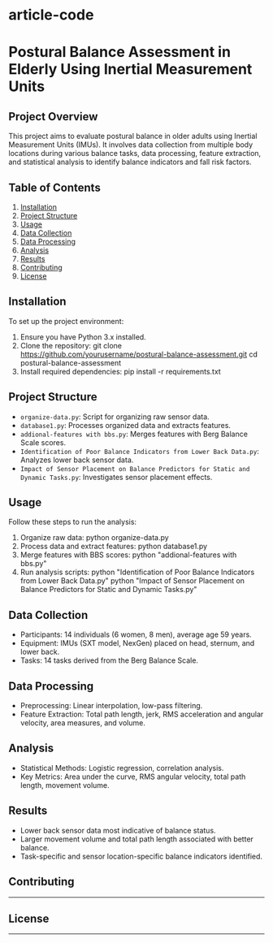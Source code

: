 # article-code
# Postural Balance Assessment in Elderly Using Inertial Measurement Units

## Project Overview
This project aims to evaluate postural balance in older adults using Inertial Measurement Units (IMUs). It involves data collection from multiple body locations during various balance tasks, data processing, feature extraction, and statistical analysis to identify balance indicators and fall risk factors.

## Table of Contents
1. [Installation](#installation)
2. [Project Structure](#project-structure)
3. [Usage](#usage)
4. [Data Collection](#data-collection)
5. [Data Processing](#data-processing)
6. [Analysis](#analysis)
7. [Results](#results)
8. [Contributing](#contributing)
9. [License](#license)

## Installation
To set up the project environment:

1. Ensure you have Python 3.x installed.
2. Clone the repository:
git clone https://github.com/yourusername/postural-balance-assessment.git
cd postural-balance-assessment
3. Install required dependencies:
pip install -r requirements.txt
## Project Structure
- `organize-data.py`: Script for organizing raw sensor data.
- `database1.py`: Processes organized data and extracts features.
- `addional-features with bbs.py`: Merges features with Berg Balance Scale scores.
- `Identification of Poor Balance Indicators from Lower Back Data.py`: Analyzes lower back sensor data.
- `Impact of Sensor Placement on Balance Predictors for Static and Dynamic Tasks.py`: Investigates sensor placement effects.

## Usage
Follow these steps to run the analysis:

1. Organize raw data:
python organize-data.py
2. Process data and extract features:
python database1.py
3. Merge features with BBS scores:
python "addional-features with bbs.py"
4. Run analysis scripts:
python "Identification of Poor Balance Indicators from Lower Back Data.py"
python "Impact of Sensor Placement on Balance Predictors for Static and Dynamic Tasks.py"
## Data Collection
- Participants: 14 individuals (6 women, 8 men), average age 59 years.
- Equipment: IMUs (SXT model, NexGen) placed on head, sternum, and lower back.
- Tasks: 14 tasks derived from the Berg Balance Scale.

## Data Processing
- Preprocessing: Linear interpolation, low-pass filtering.
- Feature Extraction: Total path length, jerk, RMS acceleration and angular velocity, area measures, and volume.

## Analysis
- Statistical Methods: Logistic regression, correlation analysis.
- Key Metrics: Area under the curve, RMS angular velocity, total path length, movement volume.

## Results
- Lower back sensor data most indicative of balance status.
- Larger movement volume and total path length associated with better balance.
- Task-specific and sensor location-specific balance indicators identified.

## Contributing
-------------------------------

## License
-----------------------

